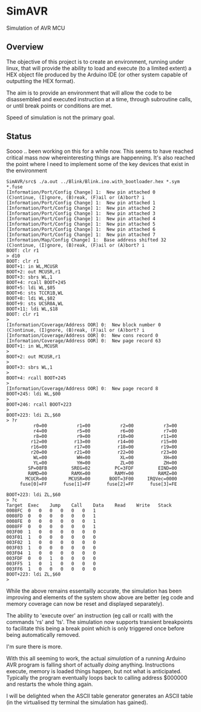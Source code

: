 # SimAVR
Simulation of AVR MCU

## Overview
The objective of this project is to create an environment, running under linux,
that will provide the ability to load and execute (to a limited extent) a HEX object
file produced by the Arduino IDE (or other system capable of outputting the HEX
format).

The aim is to provide an environment that will allow the code to be disassembled and
executed instruction at a time, through subroutine calls, or until break points or
conditions are met.

Speed of simulation is not the primary goal.

## Status

Soooo .. been working on this for a while now.  This seems to have reached critical mass
now whereinteresting things are happenning.  It's also reached the point where I need to
implement some of the key devices that exist in the environment

```
SimAVR/src$ ./a.out ../Blink/Blink.ino.with_bootloader.hex *.sym *.fuse
[Information/Port/Config Change] 1:  New pin attached 0
(C)ontinue, (I)gnore, (B)reak, (F)ail or (A)bort? i
[Information/Port/Config Change] 1:  New pin attached 1
[Information/Port/Config Change] 1:  New pin attached 2
[Information/Port/Config Change] 1:  New pin attached 3
[Information/Port/Config Change] 1:  New pin attached 4
[Information/Port/Config Change] 1:  New pin attached 5
[Information/Port/Config Change] 1:  New pin attached 6
[Information/Port/Config Change] 1:  New pin attached 7
[Information/Map/Config Change] 1:  Base address shifted 32
(C)ontinue, (I)gnore, (B)reak, (F)ail or (A)bort? i
BOOT: clr r1
> d10
BOOT: clr r1
BOOT+1: in WL,MCUSR
BOOT+2: out MCUSR,r1
BOOT+3: sbrs WL,1
BOOT+4: rcall BOOT+245
BOOT+5: ldi WL,$05
BOOT+6: sts TCCR1B,WL
BOOT+8: ldi WL,$02
BOOT+9: sts UCSR0A,WL
BOOT+11: ldi WL,$18
BOOT: clr r1
>    
[Information/Coverage/Address OOR] 0:  New block number 0
(C)ontinue, (I)gnore, (B)reak, (F)ail or (A)bort? i
[Information/Coverage/Address OOR] 0:  New cons record 0
[Information/Coverage/Address OOR] 0:  New page record 63
BOOT+1: in WL,MCUSR
> 
BOOT+2: out MCUSR,r1
> 
BOOT+3: sbrs WL,1
> 
BOOT+4: rcall BOOT+245
> 
[Information/Coverage/Address OOR] 0:  New page record 8
BOOT+245: ldi WL,$00
> 
BOOT+246: rcall BOOT+223
> 
BOOT+223: ldi ZL,$60
> ?r
          r0=00	          r1=00	          r2=00	          r3=00
          r4=00	          r5=00	          r6=00	          r7=00
          r8=00	          r9=00	         r10=00	         r11=00
         r12=00	         r13=00	         r14=00	         r15=00
         r16=00	         r17=00	         r18=00	         r19=00
         r20=00	         r21=00	         r22=00	         r23=00
          WL=00	          WH=00	          XL=00	          XH=00
          YL=00	          YH=00	          ZL=00	          ZH=00
        SP=08FB	        SREG=02	        PC=3FDF	        EIND=00
        RAMD=00	        RAMX=00	        RAMY=00	        RAMZ=00
       MCUCR=00	       MCUSR=00	      BOOT=3F00	    IRQVec=0000
     fuse[0]=FF	     fuse[1]=FF	     fuse[2]=FF	     fuse[3]=FE

BOOT+223: ldi ZL,$60
> ?c
Target	Exec	Jump	Call	Data	Read	Write	Stack
0008FC	0	0	0	0	0	0	1
0008FD	0	0	0	0	0	0	1
0008FE	0	0	0	0	0	0	1
0008FF	0	0	0	0	0	0	1
003F00	1	0	0	0	0	0	0
003F01	1	0	0	0	0	0	0
003F02	1	0	0	0	0	0	0
003F03	1	0	0	0	0	0	0
003F04	1	0	0	0	0	0	0
003FDF	0	0	1	0	0	0	0
003FF5	1	0	1	0	0	0	0
003FF6	1	0	0	0	0	0	0
BOOT+223: ldi ZL,$60
> 
```

While the above remains essentailly accurate, the simulation has been improving and 
elements of the system show above are better (eg code and memory coverage can now
be reset and displayed separately).

The ability to 'execute over' an instruction (eg call or rcall) with the commands
'rs' and 'ts'.  The simulation now supports transient breakpoints to facilitate
this being a break point which is only triggered once before being automatically
removed.

I'm sure there is more.

With this all seeming to work, the actual *simulation* of a running Arduino AVR
program is falling short of actually *doing* anything.  Instructions execute, memory
is loaded things happen, but not what is anticipated.  Typically the program eventually
loops back to calling address $000000 and restarts the whole thing again.

I will be delighted when the ASCII table generator generates an ASCII table (in the virtualised
tty terminal the simulation has gained).
